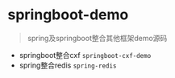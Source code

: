 # springboot-demo
> spring及springboot整合其他框架demo源码

- springboot整合cxf `springboot-cxf-demo`
- spring整合redis `spring-redis`